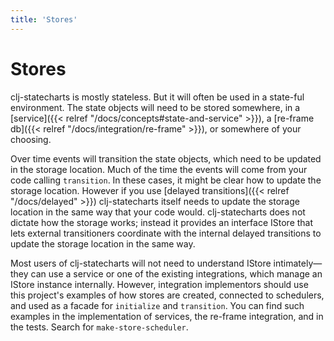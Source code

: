 ```yaml
---
title: 'Stores'
---
```


# Stores

clj-statecharts is mostly stateless. But it will often be used in a state-ful
environment. The state objects will need to be stored somewhere, in a
[service]({{< relref "/docs/concepts#state-and-service" >}}), a [re-frame
db]({{< relref "/docs/integration/re-frame" >}}), or somewhere of your choosing.

Over time events will transition the state objects, which need to be updated in
the storage location. Much of the time the events will come from your code
calling `transition`. In these cases, it might be clear how to update the
storage location. However if you use [delayed
transitions]({{< relref "/docs/delayed" >}}) clj-statecharts itself needs to
update the storage location in the same way that your code would.
clj-statecharts does not dictate how the storage works; instead it provides an
interface IStore that lets external transitioners coordinate with the internal
delayed transitions to update the storage location in the same way.

Most users of clj-statecharts will not need to understand IStore intimately—they
can use a service or one of the existing integrations, which manage an IStore
instance internally. However, integration implementors should use this project's
examples of how stores are created, connected to schedulers, and used as a
facade for `initialize` and `transition`. You can find such examples in the
implementation of services, the re-frame integration, and in the tests. Search
for `make-store-scheduler`.
